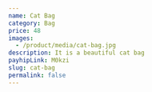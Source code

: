 ```yaml
---
name: Cat Bag
category: Bag
price: 48
images:
  - /product/media/cat-bag.jpg
description: It is a beautiful cat bag
payhipLink: M0kzi
slug: cat-bag
permalink: false
---
```

